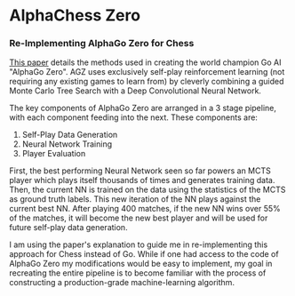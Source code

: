 # AlphaChess Zero
### Re-Implementing AlphaGo Zero for Chess

[This paper](https://www.nature.com/articles/nature24270.epdf?author_access_token=VJXbVjaSHxFoctQQ4p2k4tRgN0jAjWel9jnR3ZoTv0PVW4gB86EEpGqTRDtpIz-2rmo8-KG06gqVobU5NSCFeHILHcVFUeMsbvwS-lxjqQGg98faovwjxeTUgZAUMnRQ) details the methods used in creating the world champion Go AI 
"AlphaGo Zero".  AGZ uses exclusively self-play reinforcement learning (not
requiring any existing games to learn from) by cleverly combining a guided 
Monte Carlo Tree Search with a Deep Convolutional Neural Network.

The key components of AlphaGo Zero are arranged in a 3 stage pipeline, with
each component feeding into the next.  These components are:

1. Self-Play Data Generation
2. Neural Network Training
3. Player Evaluation

First, the best performing Neural Network seen so far powers an MCTS player
which plays itself thousands of times and generates training data.  Then,
the current NN is trained on the data using the statistics of the MCTS as ground
truth labels.  This new iteration of the NN plays against the current best NN.
After playing 400 matches, if the new NN wins over 55% of the matches, it will
become the new best player and will be used for future self-play data generation.

I am using the paper's explanation to guide me in re-implementing this approach
for Chess instead of Go.  While if one had access to the code of AlphaGo Zero my
modifications would be easy to implement, my goal in recreating the entire pipeline
is to become familiar with the process of constructing a production-grade machine-learning
algorithm.

